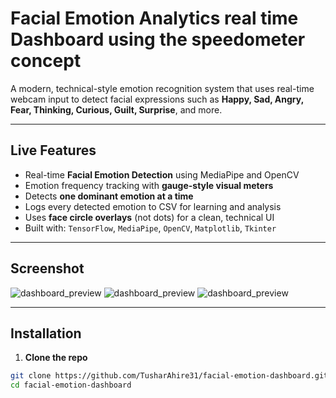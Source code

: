 # Facial Emotion Analytics real time Dashboard using the speedometer concept

A modern, technical-style emotion recognition system that uses real-time webcam input to detect facial expressions such as **Happy, Sad, Angry, Fear, Thinking, Curious, Guilt, Surprise**, and more.


---

##  Live Features

- Real-time **Facial Emotion Detection** using MediaPipe and OpenCV
- Emotion frequency tracking with **gauge-style visual meters**
- Detects **one dominant emotion at a time**
- Logs every detected emotion to CSV for learning and analysis
- Uses **face circle overlays** (not dots) for a clean, technical UI
- Built with: `TensorFlow`, `MediaPipe`, `OpenCV`, `Matplotlib`, `Tkinter`

---

## Screenshot

![dashboard_preview](images/images/angry.png)
![dashboard_preview](images/sad.png)
![dashboard_preview](images/neutral.png)

---

## Installation

1. **Clone the repo**  
```bash
git clone https://github.com/TusharAhire31/facial-emotion-dashboard.git
cd facial-emotion-dashboard
